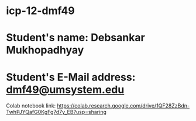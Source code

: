 # icp-12-dmf49

# Student's name: Debsankar Mukhopadhyay

# Student's E-Mail address: dmf49@umsystem.edu

Colab notebook link: https://colab.research.google.com/drive/1QF28ZzBdn-TwhPJYQafG0KgFg7d7y_EB?usp=sharing
